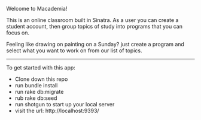 Welcome to Macademia!

This is an online classroom built in Sinatra. As a user you can create a student account, then group topics of study into programs that you can focus on.

Feeling like drawing on painting on a Sunday? just create a program and select what you want to work on from our list of topics.

---

To get started with this app:

 - Clone down this repo
 - run bundle install
 - run rake db:migrate
 - rub rake db:seed
 - run shotgun to start up your local server
 - visit the url: http://localhost:9393/
 
